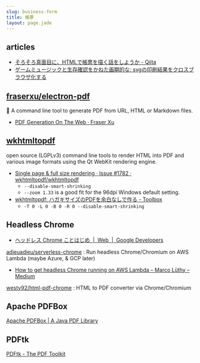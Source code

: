 ```yaml
---
slug: business-form
title: 帳票
layout: page.jade
---
```


## articles

- [そろそろ真面目に、HTMLで帳票を描く話をしようか \- Qiita](http://qiita.com/cognitom/items/d39d5f19054c8c8fd592)
- [ゲームミュージックと生存確認をかねた画期的な: svgの印刷結果をクロスブラウザ化する](http://defghi1977-onblog.blogspot.jp/2013/04/svg.html)


## [fraserxu/electron\-pdf](https://github.com/fraserxu/electron-pdf)
📄 A command line tool to generate PDF from URL, HTML or Markdown files.

- [PDF Generation On The Web · Fraser Xu](https://fraserxu.me/2015/08/20/pdf-generation-on-the-web/)


## [wkhtmltopdf](https://wkhtmltopdf.org/)
open source (LGPLv3) command line tools to render HTML into PDF and various image formats using the Qt WebKit rendering engine.

- [Single page & full size rendering · Issue \#1782 · wkhtmltopdf/wkhtmltopdf](https://github.com/wkhtmltopdf/wkhtmltopdf/issues/1782)
  - `--disable-smart-shrinking`
  - `--zoom 1.33` is a good fit for the 96dpi Windows default setting.
- [wkhtmltopdf: ハガキサイズのPDFを余白なしで作る \- Toolbox](http://d.hatena.ne.jp/m0t0m0t0/20151114/1447488492)
  - `-T 0 -L 0 -B 0 -R 0 --disable-smart-shrinking`


## Headless Chrome

- [ヘッドレス Chrome ことはじめ  \|  Web  \|  Google Developers](https://developers.google.com/web/updates/2017/04/headless-chrome?hl=ja)

[adieuadieu/serverless\-chrome](https://github.com/adieuadieu/serverless-chrome)
: Run headless Chrome/Chromium on AWS Lambda \(maybe Azure, & GCP later\)
- [How to get headless Chrome running on AWS Lambda – Marco Lüthy – Medium](https://medium.com/@marco.luethy/running-headless-chrome-on-aws-lambda-fa82ad33a9eb)

[westy92/html\-pdf\-chrome](https://github.com/westy92/html-pdf-chrome)
: HTML to PDF converter via Chrome/Chromium


## Apache PDFBox
[Apache PDFBox \| A Java PDF Library](https://pdfbox.apache.org/)


## PDFtk
[PDFtk \- The PDF Toolkit](https://www.pdflabs.com/tools/pdftk-the-pdf-toolkit/)

